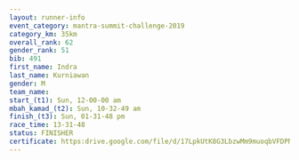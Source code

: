 ```yaml
---
layout: runner-info 
event_category: mantra-summit-challenge-2019 
category_km: 35km 
overall_rank: 62
gender_rank: 51
bib: 491
first_name: Indra
last_name: Kurniawan
gender: M
team_name: 
start_(t1): Sun, 12-00-00 am
mbah_kamad_(t2): Sun, 10-32-49 am
finish_(t3): Sun, 01-31-48 pm
race_time: 13-31-48
status: FINISHER
certificate: https:drive.google.com/file/d/17LpkUtK8G3LbzwMm9muoqbVFDPNSAbsG/view?usp=sharing
---
```

